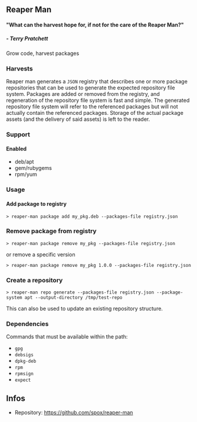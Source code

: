 ## Reaper Man
#### "What can the harvest hope for, if not for the care of the Reaper Man?"
##### - Terry Pratchett

Grow code, harvest packages

### Harvests

Reaper man generates a `JSON` registry that describes one or more package repositories
that can be used to generate the expected repository file system. Packages are added
or removed from the registry, and regeneration of the repository file system is fast
and simple. The generated repository file system will refer to the referenced packages
but will not actually contain the referenced packages. Storage of the actual package
assets (and the delivery of said assets) is left to the reader.

### Support

#### Enabled

* deb/apt
* gem/rubygems
* rpm/yum

### Usage

#### Add package to registry

```
> reaper-man package add my_pkg.deb --packages-file registry.json
```

### Remove package from registry

```
> reaper-man package remove my_pkg --packages-file registry.json
```

or remove a specific version

```
> reaper-man package remove my_pkg 1.0.0 --packages-file registry.json
```

### Create a repository

```
> reaper-man repo generate --packages-file registry.json --package-system apt --output-directory /tmp/test-repo
```

This can also be used to update an existing repository structure.

### Dependencies

Commands that must be available within the path:

* `gpg`
* `debsigs`
* `dpkg-deb`
* `rpm`
* `rpmsign`
* `expect`

## Infos
* Repository: https://github.com/spox/reaper-man
